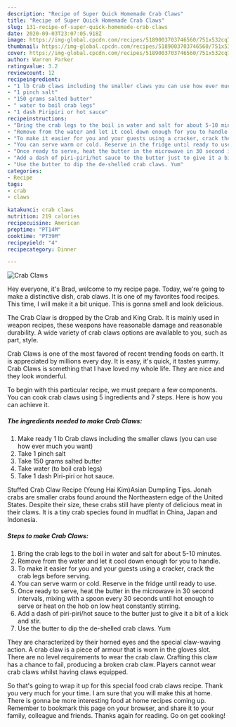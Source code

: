 ```yaml
---
description: "Recipe of Super Quick Homemade Crab Claws"
title: "Recipe of Super Quick Homemade Crab Claws"
slug: 131-recipe-of-super-quick-homemade-crab-claws
date: 2020-09-03T23:07:05.918Z
image: https://img-global.cpcdn.com/recipes/5189003703746560/751x532cq70/crab-claws-recipe-main-photo.jpg
thumbnail: https://img-global.cpcdn.com/recipes/5189003703746560/751x532cq70/crab-claws-recipe-main-photo.jpg
cover: https://img-global.cpcdn.com/recipes/5189003703746560/751x532cq70/crab-claws-recipe-main-photo.jpg
author: Warren Parker
ratingvalue: 3.2
reviewcount: 12
recipeingredient:
- "1 lb Crab claws including the smaller claws you can use how ever much you want"
- "1 pinch salt"
- "150 grams salted butter"
- " water to boil crab legs"
- "1 dash Piripiri or hot sauce"
recipeinstructions:
- "Bring the crab legs to the boil in water and salt for about 5-10 minutes."
- "Remove from the water and let it cool down enough for you to handle."
- "To make it easier for you and your guests using a cracker, crack the crab legs before serving."
- "You can serve warm or cold. Reserve in the fridge until ready to use."
- "Once ready to serve, heat the butter in the microwave in 30 second intervals, mixing with a spoon every 30 seconds until hot enough to serve or heat on the hob on low heat constantly stirring."
- "Add a dash of piri-piri/hot sauce to the butter just to give it a bit of a kick and stir."
- "Use the butter to dip the de-shelled crab claws. Yum"
categories:
- Recipe
tags:
- crab
- claws

katakunci: crab claws 
nutrition: 219 calories
recipecuisine: American
preptime: "PT14M"
cooktime: "PT39M"
recipeyield: "4"
recipecategory: Dinner

---
```



![Crab Claws](https://img-global.cpcdn.com/recipes/5189003703746560/751x532cq70/crab-claws-recipe-main-photo.jpg)

Hey everyone, it's Brad, welcome to my recipe page. Today, we're going to make a distinctive dish, crab claws. It is one of my favorites food recipes. This time, I will make it a bit unique. This is gonna smell and look delicious.

The Crab Claw is dropped by the Crab and King Crab. It is mainly used in weapon recipes, these weapons have reasonable damage and reasonable durability. A wide variety of crab claws options are available to you, such as part, style.

Crab Claws is one of the most favored of recent trending foods on earth. It is appreciated by millions every day. It is easy, it's quick, it tastes yummy. Crab Claws is something that I have loved my whole life. They are nice and they look wonderful.


To begin with this particular recipe, we must prepare a few components. You can cook crab claws using 5 ingredients and 7 steps. Here is how you can achieve it.

<!--inarticleads1-->

##### The ingredients needed to make Crab Claws:

1. Make ready 1 lb Crab claws including the smaller claws (you can use how ever much you want)
1. Take 1 pinch salt
1. Take 150 grams salted butter
1. Take  water (to boil crab legs)
1. Take 1 dash Piri-piri or hot sauce.


Stuffed Crab Claw Recipe (Yeung Hai Kim)Asian Dumpling Tips. Jonah crabs are smaller crabs found around the Northeastern edge of the United States. Despite their size, these crabs still have plenty of delicious meat in their claws. It is a tiny crab species found in mudflat in China, Japan and Indonesia. 

<!--inarticleads2-->

##### Steps to make Crab Claws:

1. Bring the crab legs to the boil in water and salt for about 5-10 minutes.
1. Remove from the water and let it cool down enough for you to handle.
1. To make it easier for you and your guests using a cracker, crack the crab legs before serving.
1. You can serve warm or cold. Reserve in the fridge until ready to use.
1. Once ready to serve, heat the butter in the microwave in 30 second intervals, mixing with a spoon every 30 seconds until hot enough to serve or heat on the hob on low heat constantly stirring.
1. Add a dash of piri-piri/hot sauce to the butter just to give it a bit of a kick and stir.
1. Use the butter to dip the de-shelled crab claws. Yum


They are characterized by their horned eyes and the special claw-waving action. A crab claw is a piece of armour that is worn in the gloves slot. There are no level requirements to wear the crab claw. Crafting this claw has a chance to fail, producing a broken crab claw. Players cannot wear crab claws whilst having claws equipped. 

So that's going to wrap it up for this special food crab claws recipe. Thank you very much for your time. I am sure that you will make this at home. There is gonna be more interesting food at home recipes coming up. Remember to bookmark this page on your browser, and share it to your family, colleague and friends. Thanks again for reading. Go on get cooking!
